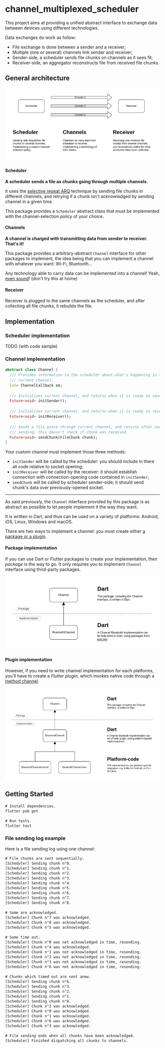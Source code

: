 # channel_multiplexed_scheduler

This project aims at providing a unified abstract interface to exchange data between devices using
different technologies.

Data exchanges do work as follow:
* File exchange is done between a sender and a receiver;
* Multiple (one or several) channels link sender and receiver;
* Sender-side, a scheduler sends file chunks on channels as it sees fit;
* Receiver-side, an aggregator reconstructs file from received file chunks.

## General architecture

<p align="center">
  <img src="assets/img/Theory.drawio.png"/>
</p>

#### Scheduler

**A scheduler sends a file as chunks going through multiple channels.**

It uses the [selective repeat ARQ](https://www.tutorialspoint.com/what-is-selective-repeat-arq-in-computer-networks)
technique by sending file chunks in different channels, and retrying if a chunk isn't acknowledged
by sending channel in a given time.

This package provides a `Scheduler` abstract class that must be implemented with the 
channel-selection policy of your choice.

#### Channels

**A channel is charged with transmitting data from sender to receiver. That's it!**

This package provides a arbitrary-abstract `Channel` interface for other packages to implement, the 
idea being that you can implement a channel with whatever you want: Wi-Fi, Bluetooth... 

Any technology able to carry data can be implemented into a channel!
Yeah, [even sound](https://developers.google.com/android/reference/com/google/android/gms/nearby/messages/audio/AudioBytes)!
(don't try this at home)

#### Receiver

Receiver is plugged to the same channels as the scheduler, and after collecting all file chunks, it 
rebuilds the file.


## Implementation

### Scheduler implementation

TODO (with code sample)

### Channel implementation

```dart
abstract class Channel {
  /// Provides information to the scheduler about what's happening in the
  /// current channel.
  late ChannelCallback on;

  /// Initializes current channel, and returns when it is ready to send data.
  Future<void> initSender();

  /// Initializes current channel, and returns when it is ready to receive data.
  Future<void> initReceiver();

  /// Sends a file piece through current channel, and returns after successful
  /// sending; this doesn't check if chunk was received.
  Future<void> sendChunk(FileChunk chunk);
}
```

Your custom channel must implement those three methods:
* `initSender` will be called by the scheduler: you should include in there all code relative to
socket opening;
* `initReceiver` will be called by the receiver: it should establish connection with
connection-opening code contained in `initSender`;
* `sendChunk` will be called by scheduler sender-side; it should send chunk's data over 
previously-opened socket.

---

As said previously, the `Channel` interface provided by this package is as abstract as possible to
let people implement it the way they want.

It is written in Dart, and thus can be used on a variety of platforms: Android, iOS, Linux, Windows
and macOS.

There are two ways to implement a channel: you must create either [a package or a plugin](https://docs.flutter.dev/development/packages-and-plugins/developing-packages).

#### Package implementation

If you can use Dart or Flutter packages to create your implementation, then *package* is the way to
go. It only requires you to implement `Channel` interface using third-party packages.

<p align="center">
  <img src="assets/img/Channel%20implementation%20(package).drawio.png"/>
</p>

#### Plugin implementation

However, if you need to write channel implementation for each platforms, you'll have to create a 
*Flutter plugin*, which invokes native code through a [method channel](https://docs.flutter.dev/development/platform-integration/platform-channels).

<p align="center">
  <img src="assets/img/Channel%20implementation%20(plugin).drawio.png"/>
</p>

## Getting Started

```shell
# Install dependencies.
flutter pub get

# Run tests.
flutter test
```

### File sending log example

Here is a file sending log using one channel:

```text
# File chunks are sent sequentially.
[Scheduler] Sending chunk n°0.
[Scheduler] Sending chunk n°1.
[Scheduler] Sending chunk n°2.
[Scheduler] Sending chunk n°3.
[Scheduler] Sending chunk n°4.
[Scheduler] Sending chunk n°5.
[Scheduler] Sending chunk n°6.
[Scheduler] Sending chunk n°7.
[Scheduler] Sending chunk n°8.

# Some are acknowledged.
[Scheduler] Chunk n°7 was acknowledged.
[Scheduler] Chunk n°8 was acknowledged.
[Scheduler] Chunk n°5 was acknowledged.

# Some time out.
[Scheduler] Chunk n°0 was not acknowledged in time, resending.
[Scheduler] Chunk n°4 was acknowledged.
[Scheduler] Chunk n°1 was not acknowledged in time, resending.
[Scheduler] Chunk n°2 was not acknowledged in time, resending.
[Scheduler] Chunk n°3 was not acknowledged in time, resending.
[Scheduler] Chunk n°6 was not acknowledged in time, resending.

# Chunks which timed out are sent anew.
[Scheduler] Sending chunk n°6.
[Scheduler] Sending chunk n°3.
[Scheduler] Sending chunk n°2.
[Scheduler] Sending chunk n°1.
[Scheduler] Sending chunk n°0.
[Scheduler] Chunk n°2 was acknowledged.
[Scheduler] Chunk n°0 was acknowledged.
[Scheduler] Chunk n°1 was acknowledged.
[Scheduler] Chunk n°6 was acknowledged.
[Scheduler] Chunk n°3 was acknowledged.

# File sending ends when all chunks have been acknowledged.
[Scheduler] Finished dispatching all chunks to channels.
```